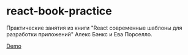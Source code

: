 # react-book-practice

Практичеcкие занятия из книги "React современные шаблоны для разработки приложений" Алекс Бэнкс и Ева Порселло.

[Demo](https://rtinit.github.io/react-book-practice/)
